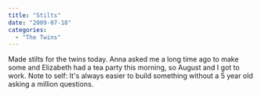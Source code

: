 ```yaml
---
title: "Stilts"
date: "2009-07-18"
categories: 
  - "The Twins"
---
```


Made stilts for the twins today. Anna asked me a long time ago to make some and Elizabeth had a tea party this morning, so August and I got to work. Note to self: It's always easier to build something without a 5 year old asking a million questions.
